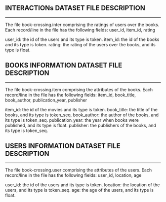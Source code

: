 INTERACTIONs DATASET FILE DESCRIPTION
------------------------------------------------------------------------------------
------------------------------------------------------------------------------------
The file book-crossing.inter comprising the ratings of users over the books.
Each record/line in the file has the following fields: user_id, item_id, rating

user_id: the id of the users and its type is token. 
item_id: the id of the books and its type is token.
rating: the rating of the users over the books, and its type is float.

BOOKS INFORMATION DATASET FILE DESCRIPTION
------------------------------------------------------------------------------------
------------------------------------------------------------------------------------
The file book-crossing.item comprising the attributes of the books.
Each record/line in the file has the following fields: item_id, book_title, book_author, publication_year, publisher
 
item_id: the id of the movies and its type is token.
book_title: the title of the books, and its type is token_seq.
book_author: the author of the books, and its type is token_seq.
publication_year: the year when books were published, and its type is float.
publisher: the publishers of the books, and its type is token_seq.


USERS INFORMATION DATASET FILE DESCRIPTION
------------------------------------------------------------------------------------
------------------------------------------------------------------------------------
The file book-crossing.user comprising the attributes of the users.
Each record/line in the file has the following fields: user_id, location, age
 
user_id: the id of the users and its type is token.
location: the location of the users, and its type is token_seq.
age: the age of the users, and its type is float.
